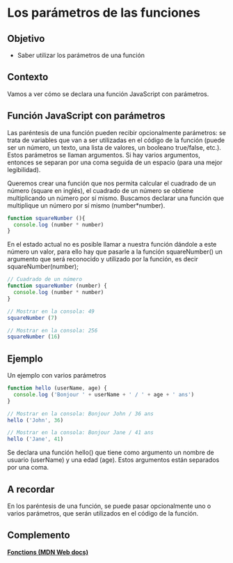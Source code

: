 # Los parámetros de las funciones

## Objetivo

- Saber utilizar los parámetros de una función

## Contexto

Vamos a ver cómo se declara una función JavaScript con parámetros.

## Función JavaScript con parámetros

Las paréntesis de una función pueden recibir opcionalmente parámetros: se trata de variables que van a ser utilizadas en el código de la función (puede ser un número, un texto, una lista de valores, un booleano true/false, etc.). Estos parámetros se llaman argumentos. Si hay varios argumentos, entonces se separan por una coma seguida de un espacio (para una mejor legibilidad).

Queremos crear una función que nos permita calcular el cuadrado de un número (square en inglés), el cuadrado de un número se obtiene multiplicando un número por sí mismo. Buscamos declarar una función que multiplique un número por sí mismo (number*number).

```javascript
function squareNumber (){
  console.log (number * number)
}
```

En el estado actual no es posible llamar a nuestra función dándole a este número un valor, para ello hay que pasarle a la función squareNumber() un argumento que será reconocido y utilizado por la función, es decir squareNumber(number);

```javascript
// Cuadrado de un número
function squareNumber (number) {
  console.log (number * number)
}

// Mostrar en la consola: 49
squareNumber (7)

// Mostrar en la consola: 256
squareNumber (16)
```

## Ejemplo

Un ejemplo con varios parámetros

```javascript
function hello (userName, age) {
  console.log ('Bonjour ' + userName + ' / ' + age + ' ans')
}

// Mostrar en la consola: Bonjour John / 36 ans
hello ('John', 36)

// Mostrar en la consola: Bonjour Jane / 41 ans
hello ('Jane', 41)
```

Se declara una función hello() que tiene como argumento un nombre de usuario (userName) y una edad (age). Estos argumentos están separados por una coma.

## A recordar

En los paréntesis de una función, se puede pasar opcionalmente uno o varios parámetros, que serán utilizados en el código de la función.

## Complemento

**[Fonctions (MDN Web docs)](https://developer.mozilla.org/fr/docs/Web/JavaScript/Guide/Functions)**